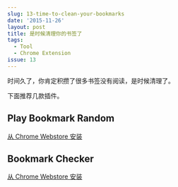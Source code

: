 ```yaml
---
slug: 13-time-to-clean-your-bookmarks
date: '2015-11-26'
layout: post
title: 是时候清理你的书签了
tags:
  - Tool
  - Chrome Extension
issue: 13
---
```


时间久了，你肯定积攒了很多书签没有阅读，是时候清理了。

下面推荐几款插件。

## Play Bookmark Random

[从 Chrome Webstore 安装](https://chrome.google.com/webstore/detail/play-bookmark-random/mdbefmimdllmigljlncggjdcjdpmcgna)

## Bookmark Checker

[从 Chrome Webstore 安装](https://chrome.google.com/webstore/detail/bookmark-checker/lnboppjpcdnckcklbmjmdahfkpmgglec)

